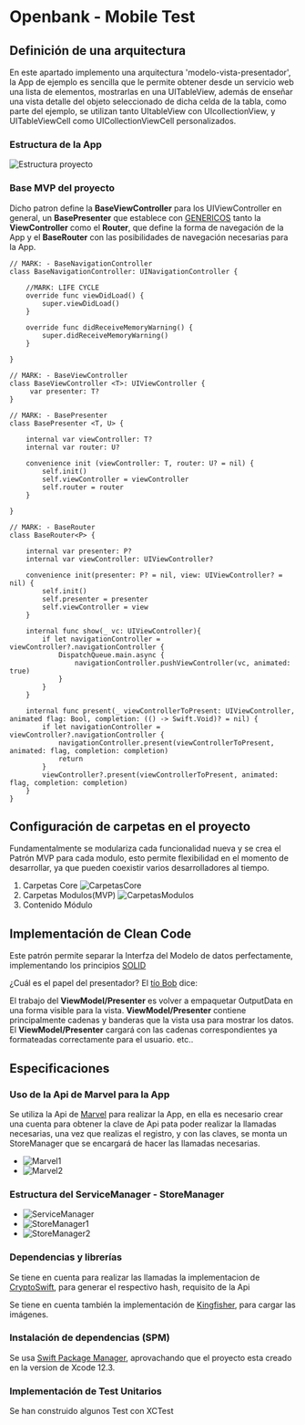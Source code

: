 # Openbank - Mobile Test

## Definición de una arquitectura
En este apartado implemento una arquitectura 'modelo-vista-presentador', la App de ejemplo es sencilla que le permite obtener desde un servicio web una lista de elementos, mostrarlas en una UITableView, además de enseñar una vista detalle del objeto seleccionado de dicha celda de la tabla, como parte del ejemplo, se utilizan tanto UItableView con UIcollectionView, y UITableViewCell como UICollectionViewCell personalizados.

### Estructura de la App
![Estructura proyecto](https://github.com/phdafoe/EntelgyMarvel/blob/main/EstructuraEjemplo.png)

### Base MVP del proyecto
Dicho patron define la **BaseViewController** para los UIViewController en general, un **BasePresenter** que establece con [GENERICOS](https://swiftbycoding.dev/swift/genericos/) tanto la **ViewController** como el **Router**, que define la forma de navegación de la App y el **BaseRouter** con las posibilidades de navegación necesarias para la App.
~~~
// MARK: - BaseNavigationController
class BaseNavigationController: UINavigationController {
    
    //MARK: LIFE CYCLE
    override func viewDidLoad() {
        super.viewDidLoad()
    }
    
    override func didReceiveMemoryWarning() {
        super.didReceiveMemoryWarning()
    }
    
}

// MARK: - BaseViewController
class BaseViewController <T>: UIViewController {
     var presenter: T?
}

// MARK: - BasePresenter
class BasePresenter <T, U> {
    
    internal var viewController: T?
    internal var router: U?
    
    convenience init (viewController: T, router: U? = nil) {
        self.init()
        self.viewController = viewController
        self.router = router
    }
    
}

// MARK: - BaseRouter
class BaseRouter<P> {
    
    internal var presenter: P?
    internal var viewController: UIViewController?
    
    convenience init(presenter: P? = nil, view: UIViewController? = nil) {
        self.init()
        self.presenter = presenter
        self.viewController = view
    }
    
    internal func show(_ vc: UIViewController){
        if let navigationController = viewController?.navigationController {
            DispatchQueue.main.async {
                navigationController.pushViewController(vc, animated: true)
            }
        }
    }
    
    internal func present(_ viewControllerToPresent: UIViewController, animated flag: Bool, completion: (() -> Swift.Void)? = nil) {
        if let navigationController = viewController?.navigationController {
            navigationController.present(viewControllerToPresent, animated: flag, completion: completion)
            return
        }
        viewController?.present(viewControllerToPresent, animated: flag, completion: completion)
    }
}
~~~
## Configuración de carpetas en el proyecto

Fundamentalmente se modulariza cada funcionalidad nueva y se crea el Patrón MVP para cada modulo, esto permite flexibilidad en el momento de desarrollar, ya que pueden coexistir varios desarrolladores al tiempo.

1. Carpetas Core
![CarpetasCore](https://github.com/phdafoe/EntelgyMarvel/blob/main/CarpetasCore.png)
2. Carpetas Modulos(MVP)
![CarpetasModulos](https://github.com/phdafoe/EntelgyMarvel/blob/main/CarpetasModulos.png)
3. Contenido Módulo

## Implementación de Clean Code
Este patrón permite separar la Interfza del Modelo de datos perfectamente, implementando los principios [SOLID](https://profile.es/blog/principios-solid-desarrollo-software-calidad/)

¿Cuál es el papel del presentador?
El [tío Bob](http://cleancoder.com/products) dice:

El trabajo del **ViewModel/Presenter** es volver a empaquetar OutputData en una forma visible para la vista. **ViewModel/Presenter** contiene principalmente cadenas y banderas que la vista usa para mostrar los datos. El **ViewModel/Presenter** cargará con las cadenas correspondientes ya formateadas correctamente para el usuario. etc..

## Especificaciones

### Uso de la Api de Marvel para la App
Se utiliza la Api de [Marvel](https://developer.marvel.com/documentation/getting_started) para realizar la App, en ella es necesario crear una cuenta para obtener la clave de Api pata poder realizar la llamadas necesarias, una vez que realizas el registro, y con las claves, se monta un StoreManager que se encargará de hacer las llamadas necesarias.

- ![Marvel1](https://github.com/phdafoe/EntelgyMarvel/blob/main/Marvel1.png)
- ![Marvel2](https://github.com/phdafoe/EntelgyMarvel/blob/main/Marvel2.png)

### Estructura del ServiceManager - StoreManager

- ![ServiceManager](https://github.com/phdafoe/EntelgyMarvel/blob/main/ServiceManager.png)
- ![StoreManager1](https://github.com/phdafoe/EntelgyMarvel/blob/main/StoreManager1.png)
- ![StoreManager2](https://github.com/phdafoe/EntelgyMarvel/blob/main/StoreManager2.png)

### Dependencias y librerías
Se tiene en cuenta para realizar las llamadas la implementacion de [CryptoSwift](https://github.com/krzyzanowskim/CryptoSwift), para generar el respectivo hash, requisito de la Api

Se tiene en cuenta también la implementación de [Kingfisher](https://github.com/onevcat/Kingfisher), para cargar las imágenes.

### Instalación de dependencias (SPM)
Se usa [Swift Package Manager](https://swift.org/package-manager/), aprovachando que el proyecto esta creado en la version de Xcode 12.3.


### Implementación de Test Unitarios
Se han construido algunos Test con XCTest


